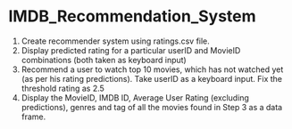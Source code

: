 # IMDB_Recommendation_System
1.	Create recommender system using ratings.csv file. 
2.	Display predicted rating for a particular userID and MovieID combinations (both taken as keyboard input)
3.	Recommend a user to watch top 10 movies, which has not watched yet (as per his rating predictions). Take userID as a keyboard input. Fix the threshold rating as 2.5
4.	Display the MovieID, IMDB ID, Average User Rating (excluding predictions), genres and tag of all the movies found in Step 3 as a data frame.
